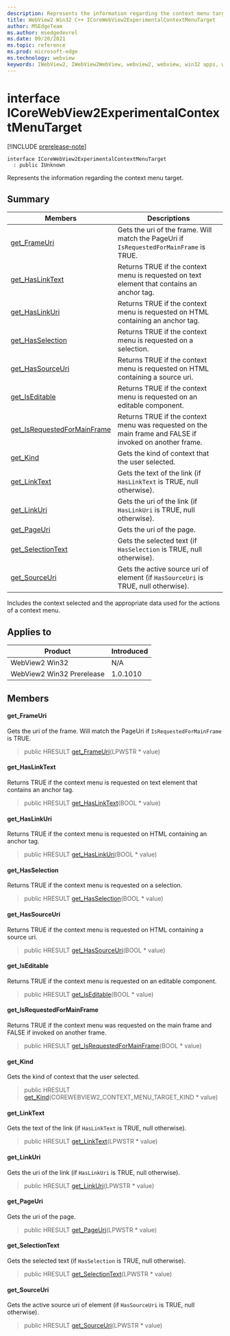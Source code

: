 ```yaml
---
description: Represents the information regarding the context menu target.
title: WebView2 Win32 C++ ICoreWebView2ExperimentalContextMenuTarget
author: MSEdgeTeam
ms.author: msedgedevrel
ms.date: 09/20/2021
ms.topic: reference
ms.prod: microsoft-edge
ms.technology: webview
keywords: IWebView2, IWebView2WebView, webview2, webview, win32 apps, win32, edge, ICoreWebView2, ICoreWebView2Controller, browser control, edge html, ICoreWebView2ExperimentalContextMenuTarget
---
```


# interface ICoreWebView2ExperimentalContextMenuTarget

[!INCLUDE [prerelease-note](../includes/prerelease-note.md)]

```
interface ICoreWebView2ExperimentalContextMenuTarget
  : public IUnknown
```

Represents the information regarding the context menu target.

## Summary

 Members                        | Descriptions
--------------------------------|---------------------------------------------
[get_FrameUri](#get_frameuri) | Gets the uri of the frame. Will match the PageUri if `IsRequestedForMainFrame` is TRUE.
[get_HasLinkText](#get_haslinktext) | Returns TRUE if the context menu is requested on text element that contains an anchor tag.
[get_HasLinkUri](#get_haslinkuri) | Returns TRUE if the context menu is requested on HTML containing an anchor tag.
[get_HasSelection](#get_hasselection) | Returns TRUE if the context menu is requested on a selection.
[get_HasSourceUri](#get_hassourceuri) | Returns TRUE if the context menu is requested on HTML containing a source uri.
[get_IsEditable](#get_iseditable) | Returns TRUE if the context menu is requested on an editable component.
[get_IsRequestedForMainFrame](#get_isrequestedformainframe) | Returns TRUE if the context menu was requested on the main frame and FALSE if invoked on another frame.
[get_Kind](#get_kind) | Gets the kind of context that the user selected.
[get_LinkText](#get_linktext) | Gets the text of the link (if `HasLinkText` is TRUE, null otherwise).
[get_LinkUri](#get_linkuri) | Gets the uri of the link (if `HasLinkUri` is TRUE, null otherwise).
[get_PageUri](#get_pageuri) | Gets the uri of the page.
[get_SelectionText](#get_selectiontext) | Gets the selected text (if `HasSelection` is TRUE, null otherwise).
[get_SourceUri](#get_sourceuri) | Gets the active source uri of element (if `HasSourceUri` is TRUE, null otherwise).

Includes the context selected and the appropriate data used for the actions of a context menu.

## Applies to

Product                         | Introduced
--------------------------------|---------------------------------------------
WebView2 Win32            |    N/A
WebView2 Win32 Prerelease |    1.0.1010

## Members

#### get_FrameUri

Gets the uri of the frame. Will match the PageUri if `IsRequestedForMainFrame` is TRUE.

> public HRESULT [get_FrameUri](#get_frameuri)(LPWSTR * value)

#### get_HasLinkText

Returns TRUE if the context menu is requested on text element that contains an anchor tag.

> public HRESULT [get_HasLinkText](#get_haslinktext)(BOOL * value)

#### get_HasLinkUri

Returns TRUE if the context menu is requested on HTML containing an anchor tag.

> public HRESULT [get_HasLinkUri](#get_haslinkuri)(BOOL * value)

#### get_HasSelection

Returns TRUE if the context menu is requested on a selection.

> public HRESULT [get_HasSelection](#get_hasselection)(BOOL * value)

#### get_HasSourceUri

Returns TRUE if the context menu is requested on HTML containing a source uri.

> public HRESULT [get_HasSourceUri](#get_hassourceuri)(BOOL * value)

#### get_IsEditable

Returns TRUE if the context menu is requested on an editable component.

> public HRESULT [get_IsEditable](#get_iseditable)(BOOL * value)

#### get_IsRequestedForMainFrame

Returns TRUE if the context menu was requested on the main frame and FALSE if invoked on another frame.

> public HRESULT [get_IsRequestedForMainFrame](#get_isrequestedformainframe)(BOOL * value)

#### get_Kind

Gets the kind of context that the user selected.

> public HRESULT [get_Kind](#get_kind)(COREWEBVIEW2_CONTEXT_MENU_TARGET_KIND * value)

#### get_LinkText

Gets the text of the link (if `HasLinkText` is TRUE, null otherwise).

> public HRESULT [get_LinkText](#get_linktext)(LPWSTR * value)

#### get_LinkUri

Gets the uri of the link (if `HasLinkUri` is TRUE, null otherwise).

> public HRESULT [get_LinkUri](#get_linkuri)(LPWSTR * value)

#### get_PageUri

Gets the uri of the page.

> public HRESULT [get_PageUri](#get_pageuri)(LPWSTR * value)

#### get_SelectionText

Gets the selected text (if `HasSelection` is TRUE, null otherwise).

> public HRESULT [get_SelectionText](#get_selectiontext)(LPWSTR * value)

#### get_SourceUri

Gets the active source uri of element (if `HasSourceUri` is TRUE, null otherwise).

> public HRESULT [get_SourceUri](#get_sourceuri)(LPWSTR * value)


